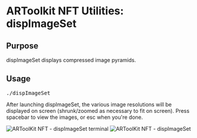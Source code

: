 # ARToolkit NFT Utilities: dispImageSet

## Purpose

dispImageSet displays compressed image pyramids.

## Usage

<pre>
./dispImageSet <filename>
</pre>

After launching dispImageSet, the various image resolutions will be displayed on screen (shrunk/zoomed as necessary to fit on screen). Press spacebar to view the images, or esc when you're done.

![ARToolKit NFT - dispImageSet terminal][ARToolKit_NFT_-_dispImageSet_terminal]
![ARToolKit NFT - dispImageSet][ARToolKit_NFT_-_dispImageSet]

[ARToolKit_NFT_-_dispImageSet_terminal]: /ARToolKit_NFT_-_dispImageSet_terminal.png
[ARToolKit_NFT_-_dispImageSet]: /ARToolKit_NFT_-_dispImageSet.png